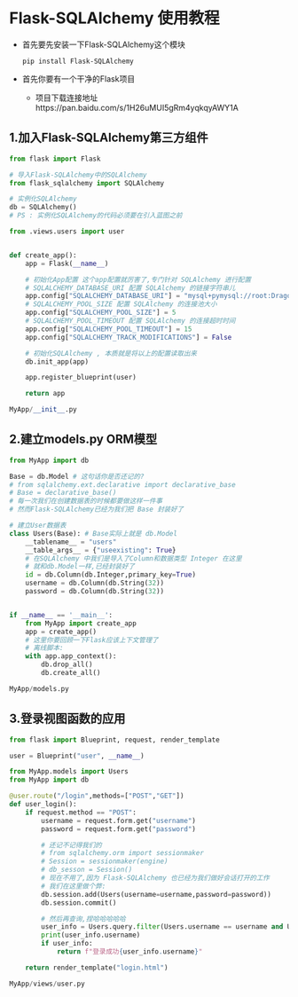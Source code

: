 # Flask-SQLAlchemy 使用教程

- 首先要先安装一下Flask-SQLAlchemy这个模块

  ```pip install Flask-SQLAlchemy```

- 首先你要有一个干净的Flask项目
  - 项目下载连接地址https://pan.baidu.com/s/1H26uMUI5gRm4yqkqyAWY1A

## 1.加入Flask-SQLAlchemy第三方组件

```python
from flask import Flask

# 导入Flask-SQLAlchemy中的SQLAlchemy
from flask_sqlalchemy import SQLAlchemy

# 实例化SQLAlchemy
db = SQLAlchemy()
# PS : 实例化SQLAlchemy的代码必须要在引入蓝图之前

from .views.users import user


def create_app():
    app = Flask(__name__)

    # 初始化App配置 这个app配置就厉害了,专门针对 SQLAlchemy 进行配置
    # SQLALCHEMY_DATABASE_URI 配置 SQLAlchemy 的链接字符串儿
    app.config["SQLALCHEMY_DATABASE_URI"] = "mysql+pymysql://root:DragonFire@127.0.0.1:3306/dragon?charset=utf8"
    # SQLALCHEMY_POOL_SIZE 配置 SQLAlchemy 的连接池大小
    app.config["SQLALCHEMY_POOL_SIZE"] = 5
    # SQLALCHEMY_POOL_TIMEOUT 配置 SQLAlchemy 的连接超时时间
    app.config["SQLALCHEMY_POOL_TIMEOUT"] = 15
    app.config["SQLALCHEMY_TRACK_MODIFICATIONS"] = False

    # 初始化SQLAlchemy , 本质就是将以上的配置读取出来
    db.init_app(app)

    app.register_blueprint(user)

    return app

MyApp/__init__.py
```

## 2.建立models.py ORM模型

```python
from MyApp import db

Base = db.Model # 这句话你是否还记的?
# from sqlalchemy.ext.declarative import declarative_base
# Base = declarative_base()
# 每一次我们在创建数据表的时候都要做这样一件事
# 然而Flask-SQLAlchemy已经为我们把 Base 封装好了

# 建立User数据表
class Users(Base): # Base实际上就是 db.Model
    __tablename__ = "users"
    __table_args__ = {"useexisting": True}
    # 在SQLAlchemy 中我们是导入了Column和数据类型 Integer 在这里
    # 就和db.Model一样,已经封装好了
    id = db.Column(db.Integer,primary_key=True)
    username = db.Column(db.String(32))
    password = db.Column(db.String(32))


if __name__ == '__main__':
    from MyApp import create_app
    app = create_app()
    # 这里你要回顾一下Flask应该上下文管理了
    # 离线脚本:
    with app.app_context():
        db.drop_all()
        db.create_all()

MyApp/models.py
```

## 3.登录视图函数的应用

```python
from flask import Blueprint, request, render_template

user = Blueprint("user", __name__)

from MyApp.models import Users
from MyApp import db

@user.route("/login",methods=["POST","GET"])
def user_login():
    if request.method == "POST":
        username = request.form.get("username")
        password = request.form.get("password")

        # 还记不记得我们的
        # from sqlalchemy.orm import sessionmaker
        # Session = sessionmaker(engine)
        # db_sesson = Session()
        # 现在不用了,因为 Flask-SQLAlchemy 也已经为我们做好会话打开的工作
        # 我们在这里做个弊:
        db.session.add(Users(username=username,password=password))
        db.session.commit()

        # 然后再查询,捏哈哈哈哈哈
        user_info = Users.query.filter(Users.username == username and User.password == password).first()
        print(user_info.username)
        if user_info:
            return f"登录成功{user_info.username}"

    return render_template("login.html")

MyApp/views/user.py
```

